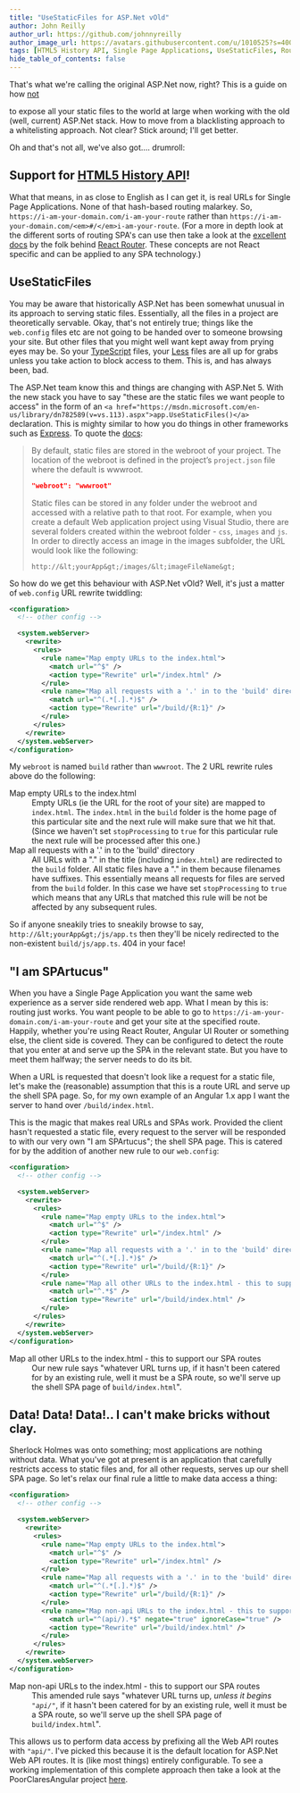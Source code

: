 ```yaml
---
title: "UseStaticFiles for ASP.Net vOld"
author: John Reilly
author_url: https://github.com/johnnyreilly
author_image_url: https://avatars.githubusercontent.com/u/1010525?s=400&u=294033082cfecf8ad1645b4290e362583b33094a&v=4
tags: [HTML5 History API, Single Page Applications, UseStaticFiles, Routing, URL Rewrite]
hide_table_of_contents: false
---
```

That's what we're calling the original ASP.Net now, right? This is a guide on how <u>not</u>

 to expose all your static files to the world at large when working with the old (well, current) ASP.Net stack. How to move from a blacklisting approach to a whitelisting approach. Not clear? Stick around; I'll get better.

 Oh and that's not all, we've also got.... drumroll:

## Support for [HTML5 History API](<https://html.spec.whatwg.org/multipage/browsers.html#the-history-interface>)!

What that means, in as close to English as I can get it, is real URLs for Single Page Applications. None of that hash-based routing malarkey. So, `https://i-am-your-domain.com/i-am-your-route` rather than `https://i-am-your-domain.com/<em>#/</em>i-am-your-route`. (For a more in depth look at the different sorts of routing SPA's can use then take a look at the [excellent docs](<http://rackt.org/history/stable/GettingStarted.html>) by the folk behind [React Router](<https://github.com/rackt/react-router>). These concepts are not React specific and can be applied to any SPA technology.)

## UseStaticFiles

You may be aware that historically ASP.Net has been somewhat unusual in its approach to serving static files. Essentially, all the files in a project are theoretically servable. Okay, that's not entirely true; things like the `web.config` files etc are not going to be handed over to someone browsing your site. But other files that you might well want kept away from prying eyes may be. So your [TypeScript](<http://www.typescriptlang.org/>) files, your [Less](<http://lesscss.org/>) files are all up for grabs unless you take action to block access to them. This is, and has always been, bad.

The ASP.Net team know this and things are changing with ASP.Net 5. With the new stack you have to say "these are the static files we want people to access" in the form of an `<a href="https://msdn.microsoft.com/en-us/library/dn782589(v=vs.113).aspx">app.UseStaticFiles()</a>` declaration. This is mighty similar to how you do things in other frameworks such as [Express](<http://expressjs.com/en/starter/static-files.html>). To quote the [docs](<https://docs.asp.net/en/latest/fundamentals/static-files.html#serving-static-files>):

> By default, static files are stored in the webroot of your project. The location of the webroot is defined in the project’s `project.json` file where the default is wwwroot.
> 
> ```json
> "webroot": "wwwroot"
> ```
> 
> Static files can be stored in any folder under the webroot and accessed with a relative path to that root. For example, when you create a default Web application project using Visual Studio, there are several folders created within the webroot folder - `css`, `images` and `js`. In order to directly access an image in the images subfolder, the URL would look like the following:
> 
> `http://&lt;yourApp&gt;/images/&lt;imageFileName&gt;`

So how do we get this behaviour with ASP.Net vOld? Well, it's just a matter of `web.config` URL rewrite twiddling:

```xml
<configuration>
  <!-- other config -->

  <system.webServer>
    <rewrite>
      <rules>
        <rule name="Map empty URLs to the index.html">
          <match url="^$" />
          <action type="Rewrite" url="/index.html" />
        </rule>
        <rule name="Map all requests with a '.' in to the 'build' directory" stopProcessing="true">
          <match url="^(.*[.].*)$" />
          <action type="Rewrite" url="/build/{R:1}" />
        </rule>
      </rules>
    </rewrite>
  </system.webServer>
</configuration>
```

My `webroot` is named `build` rather than `wwwroot`. The 2 URL rewrite rules above do the following:

<dl><dt>Map empty URLs to the index.html</dt><dd>Empty URLs (ie the URL for the root of your site) are mapped to <code>index.html</code>. The <code>index.html</code> in the <code>build</code> folder is the home page of this particular site and the next rule will make sure that we hit that. (Since we haven't set <code>stopProcessing</code> to <code>true</code> for this particular rule the next rule will be processed after this one.)</dd><dt>Map all requests with a '.' in to the 'build' directory</dt><dd>All URLs with a "." in the title (including <code>index.html</code>) are redirected to the <code>build</code> folder. All static files have a "." in them because filenames have suffixes. This essentially means all requests for files are served from the <code>build</code> folder. In this case we have set <code>stopProcessing</code> to <code>true</code> which means that any URLs that matched this rule will be not be affected by any subsequent rules.</dd></dl>

So if anyone sneakily tries to sneakily browse to say, `http://&lt;yourApp&gt;/js/app.ts` then they'll be nicely redirected to the non-existent `build/js/app.ts`. 404 in your face!

## "I am SPArtucus"

When you have a Single Page Application you want the same web experience as a server side rendered web app. What I mean by this is: routing just works. You want people to be able to go to `https://i-am-your-domain.com/i-am-your-route` and get your site at the specified route. Happily, whether you're using React Router, Angular UI Router or something else, the client side is covered. They can be configured to detect the route that you enter at and serve up the SPA in the relevant state. But you have to meet them halfway; the server needs to do its bit.

When a URL is requested that doesn't look like a request for a static file, let's make the (reasonable) assumption that this is a route URL and serve up the shell SPA page. So, for my own example of an Angular 1.x app I want the server to hand over `/build/index.html`.

This is the magic that makes real URLs and SPAs work. Provided the client hasn't requested a static file, every request to the server will be responded to with our very own "I am SPArtucus"; the shell SPA page. This is catered for by the addition of another new rule to our `web.config`:

```xml
<configuration>
  <!-- other config -->

  <system.webServer>
    <rewrite>
      <rules>
        <rule name="Map empty URLs to the index.html">
          <match url="^$" />
          <action type="Rewrite" url="/index.html" />
        </rule>
        <rule name="Map all requests with a '.' in to the 'build' directory" stopProcessing="true">
          <match url="^(.*[.].*)$" />
          <action type="Rewrite" url="/build/{R:1}" />
        </rule>
        <rule name="Map all other URLs to the index.html - this to support our SPA routes">
          <match url="^.*$" />
          <action type="Rewrite" url="/build/index.html" />
        </rule>
      </rules>
    </rewrite>
  </system.webServer>
</configuration>
```

<dl><dt>Map all other URLs to the index.html - this to support our SPA routes</dt><dd>Our new rule says "whatever URL turns up, if it hasn't been catered for by an existing rule, well it must be a SPA route, so we'll serve up the shell SPA page of <code>build/index.html</code>".</dd></dl>

## Data! Data! Data!.. I can't make bricks without clay.

Sherlock Holmes was onto something; most applications are nothing without data. What you've got at present is an application that carefully restricts access to static files and, for all other requests, serves up our shell SPA page. So let's relax our final rule a little to make data access a thing:

```xml
<configuration>
  <!-- other config -->

  <system.webServer>
    <rewrite>
      <rules>
        <rule name="Map empty URLs to the index.html">
          <match url="^$" />
          <action type="Rewrite" url="/index.html" />
        </rule>
        <rule name="Map all requests with a '.' in to the 'build' directory" stopProcessing="true">
          <match url="^(.*[.].*)$" />
          <action type="Rewrite" url="/build/{R:1}" />
        </rule>
        <rule name="Map non-api URLs to the index.html - this to support our SPA routes">
          <match url="^(api/).*$" negate="true" ignoreCase="true" />
          <action type="Rewrite" url="/build/index.html" />
        </rule>
      </rules>
    </rewrite>
  </system.webServer>
</configuration>
```

<dl><dt>Map non-api URLs to the index.html - this to support our SPA routes</dt><dd>This amended rule says "whatever URL turns up, <em>unless it begins <code>"api/"</code></em>, if it hasn't been catered for by an existing rule, well it must be a SPA route, so we'll serve up the shell SPA page of <code>build/index.html</code>".</dd></dl>

This allows us to perform data access by prefixing all the Web API routes with `"api/"`. I've picked this because it is the default location for ASP.Net Web API routes. It is (like most things) entirely configurable. To see a working implementation of this complete approach then take a look at the PoorClaresAngular project [here](<https://github.com/johnnyreilly/poorclaresarundel/tree/15e7d4ddc0f1c06fe326b44c3bdc71ceb554bf73>).


